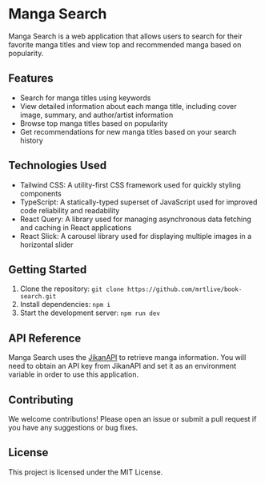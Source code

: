 # Manga Search

Manga Search is a web application that allows users to search for their favorite manga titles and view top and recommended manga based on popularity.

## Features

- Search for manga titles using keywords
- View detailed information about each manga title, including cover image, summary, and author/artist information
- Browse top manga titles based on popularity
- Get recommendations for new manga titles based on your search history

## Technologies Used

- Tailwind CSS: A utility-first CSS framework used for quickly styling components
- TypeScript: A statically-typed superset of JavaScript used for improved code reliability and readability
- React Query: A library used for managing asynchronous data fetching and caching in React applications
- React Slick: A carousel library used for displaying multiple images in a horizontal slider

## Getting Started

1. Clone the repository: `git clone https://github.com/mrtlive/book-search.git`
2. Install dependencies: `npm i`
3. Start the development server: `npm run dev`

## API Reference

Manga Search uses the [JikanAPI](https://jikan.moe/) to retrieve manga information. You will need to obtain an API key from JikanAPI and set it as an environment variable in order to use this application.

## Contributing

We welcome contributions! Please open an issue or submit a pull request if you have any suggestions or bug fixes.

## License

This project is licensed under the MIT License.
